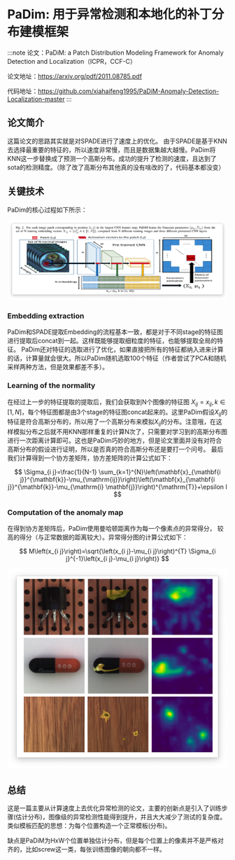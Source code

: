 # PaDim: 用于异常检测和本地化的补丁分布建模框架

:::note
论文：PaDiM: a Patch Distribution Modeling Framework for Anomaly Detection and Localization（ICPR，CCF-C）

论文地址：https://arxiv.org/pdf/2011.08785.pdf

代码地址：https://github.com/xiahaifeng1995/PaDiM-Anomaly-Detection-Localization-master
:::


## 论文简介

这篇论文的思路其实就是对SPADE进行了速度上的优化。 由于SPADE是基于KNN去选择最重要的特征的，所以速度非常慢，而且是数据集越大越慢。PaDim将KNN这一步替换成了预测一个高斯分布。成功的提升了检测的速度，且达到了sota的检测精度。（除了改了高斯分布其他真的没有啥改的了，代码基本都没变）

## 关键技术

PaDim的核心过程如下所示：

![图 1](images/902c502760d5a5083a5af6f239d9956da0e31188eb01b71fb720fe0343811a83.png)  

### Embedding extraction

PaDim和SPADE提取Embedding的流程基本一致，都是对于不同stage的特征图进行提取后concat到一起。这样既能够提取细粒度的特征，也能够提取全局的特征。 PaDim还对特征的选取进行了优化，如果直接把所有的特征都纳入进来计算的话，计算量就会很大。所以PaDim随机选取100个特征（作者尝试了PCA和随机采样两种方法，但是效果都差不多）。 

### Learning of the normality

在经过上一步的特征提取的提取后，我们会获取到N个图像的特征图 $X_{ij}={x_{ij},k \in [1,N]}$，每个特征图都是由3个stage的特征图concat起来的。这里PaDim假设$X_{ij}$的特征是符合高斯分布的，所以用了一个高斯分布来模拟$X_{ij}$的分布。注意哦，在这样模拟分布之后就不用KNN那样重复的计算N次了，只需要对学习到的高斯分布图进行一次距离计算即可。这也是PaDim巧妙的地方，但是论文里面并没有对符合高斯分布的假设进行证明，所以是否真的符合高斯分布还是要打一个问号。 最后我们计算得到一个协方差矩阵，协方差矩阵的计算公式如下：

$$
\Sigma_{i j}=\frac{1}{N-1} \sum_{k=1}^{N}\left(\mathbf{x}_{\mathbf{i j}}^{\mathbf{k}}-\mu_{\mathrm{ij}}\right)\left(\mathbf{x}_{\mathbf{i j}}^{\mathbf{k}}-\mu_{\mathrm{i} \mathbf{j}}\right)^{\mathrm{T}}+\epsilon I
$$

### Computation of the anomaly map

在得到协方差矩阵后，PaDim使用曼哈顿距离作为每一个像素点的异常得分， 较高的得分（与正常数据的距离较大）。异常得分图的计算公式如下：

$$
M\left(x_{i j}\right)=\sqrt{\left(x_{i j}-\mu_{i j}\right)^{T} \Sigma_{i j}^{-1}\left(x_{i j}-\mu_{i j}\right)}
$$

![图 2](images/84b870e914df5a3ca9fa06d438370111c381c811a5f81514c3483bbe88cd82b1.png)  



## 总结

这是一篇主要从计算速度上去优化异常检测的论文，主要的创新点是引入了训练步骤(估计分布)，图像级的异常检测性能得到提升，并且大大减少了测试的复杂度。类似模板匹配的思想：为每个位置构造一个正常模板(分布)。

缺点是PaDiM为HxW个位置单独估计分布，但是每个位置上的像素并不是严格对齐的，比如screw这一类，每张训练图像的朝向都不一样。


